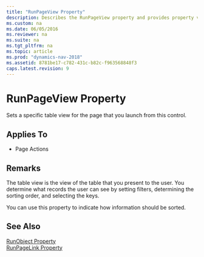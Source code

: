 ```yaml
---
title: "RunPageView Property"
description: Describes the RunPageView property and provides property values and additional remarks.
ms.custom: na
ms.date: 06/05/2016
ms.reviewer: na
ms.suite: na
ms.tgt_pltfrm: na
ms.topic: article
ms.prod: "dynamics-nav-2018"
ms.assetid: 8781be17-c782-431c-b82c-f963568848f3
caps.latest.revision: 9
---
```

# RunPageView Property
Sets a specific table view for the page that you launch from this control.  
  
## Applies To  
  
-   Page Actions  
  
## Remarks  
 The table view is the view of the table that you present to the user. You determine what records the user can see by setting filters, determining the sorting order, and selecting the keys.  
  
 You can use this property to indicate how information should be sorted.  
  
## See Also  
 [RunObject Property](RunObject-Property.md)   
 [RunPageLink Property](RunPageLink-Property.md)